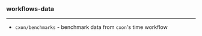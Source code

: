 ### workflows-data

--------------------------------------------------------------------------------

- `cxon/benchmarks` - benchmark data from `cxon`'s time workflow
